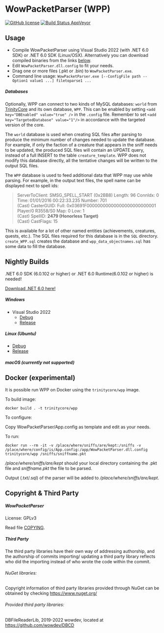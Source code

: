WowPacketParser (WPP)
=====================

[![GitHub license](https://img.shields.io/github/license/TrinityCore/WowPacketParser.svg?style=flat-square)](https://github.com/TrinityCore/WowPacketParser/blob/WowPacketParser/COPYING)
[![Build Status AppVeyor](https://img.shields.io/appveyor/ci/DDuarte/wowpacketparser-191/master.svg?style=flat-square)](https://ci.appveyor.com/project/DDuarte/wowpacketparser-191)

Usage
-----

* Compile WowPacketParser using Visual Studio 2022 (with .NET 6.0 SDK) or .NET 6.0 SDK (Linux/OSX).
  Alternatively you can download compiled binaries from the links [below](#nightly-builds).
* Edit `WowPacketParser.dll.config` to fit your needs.
* Drag one or more files (.pkt or .bin) to `WowPacketParser.exe`.
* Command line usage: `WowPacketParser.exe [--ConfigFile path --Option1 value1 ...] filetoparse1 ...`

##### Databases

Optionally, WPP can connect to two kinds of MySQL databases: `world` from [TrinityCore](https://github.com/TrinityCore/TrinityCore)
and its own database, `WPP`. This can be enabled by setting `<add key="DBEnabled" value="true" />`
in the `.config` file. Remember to set `<add key="TargetedDatabase" value="1"/>` in accordance with the targeted version of the core. 

The `world` database is used when creating SQL files after parsing to produce the minimum number of
changes needed to update the database. For example, if only the faction of a creature that appears
in the sniff needs to be updated, the produced SQL files will contain an UPDATE query, instead of
a full INSERT to the table `creature_template`. WPP does not modify this database directly, all the
tentative changes will be written to the output SQL files.

The `WPP` database is used to feed additional data that WPP may use while parsing. For example, in
the output text files, the spell name can be displayed next to spell ids:

> ServerToClient: SMSG_SPELL_START (0x2BB8) Length: 96 ConnIdx: 0 Time: 01/01/2016 00:22:33.235 Number: 701  
> (Cast) CasterGUID: Full: 0x03691F00000000000000000000000001 Player/0 R3558/S0 Map: 0 Low: 1  
> (Cast) SpellID: **2479 (Honorless Target)**  
> (Cast) CastFlags: 15

This is available for a lot of other named entities (achievements, creatures, quests, etc.). The SQL
files required for this database is in the `SQL` directory. `create_WPP.sql` creates the database
and `wpp_data_objectnames.sql` has some data to fill the database.

Nightly Builds
--------------
.NET 6.0 SDK (6.0.102 or higher) or .NET 6.0 Runtime(6.0.102 or higher) is needed!

[Download .NET 6.0 here!](https://dotnet.microsoft.com/download/dotnet/6.0)

##### Windows
- Visual Studio 2022
  - [Debug](https://ci.appveyor.com/api/projects/DDuarte/wowpacketparser-191/artifacts/WowPacketParser/WPP.zip?job=Image:%20Visual%20Studio%202022;%20Configuration:%20Debug&branch=master)
  - [Release](https://ci.appveyor.com/api/projects/DDuarte/wowpacketparser-191/artifacts/WowPacketParser/WPP.zip?job=Image:%20Visual%20Studio%202022;%20Configuration:%20Release&branch=master)
  
##### Linux (Ubuntu)
  - [Debug](https://ci.appveyor.com/api/projects/DDuarte/wowpacketparser-191/artifacts/WowPacketParser/WPP.zip?job=Image:%20Ubuntu;%20Configuration:%20Debug&branch=master)
  - [Release](https://ci.appveyor.com/api/projects/DDuarte/wowpacketparser-191/artifacts/WowPacketParser/WPP.zip?job=Image:%20Ubuntu;%20Configuration:%20Release&branch=master)
  
##### macOS (currently not supported)
  
Docker (experimental)
---------------------

It is possible run WPP on Docker using the `trinitycore/wpp` image.

To build image:
```
docker build . -t trinitycore/wpp
```

To configure:

Copy WowPacketParser/App.config as template and edit as your needs.


To run:

```
docker run --rm -it -v /place/where/sniffs/are/kept:/sniffs -v /place/where/config/is/App.config:/app/WowPacketParser.dll.config trinitycore/wpp /sniffs/sniffname.pkt
```

*/place/where/sniffs/are/kept* should your local directory containing the .pkt file and *sniffname.pkt* the file to be parsed.

Output (.txt/.sql) of the parser will be added to */place/where/sniffs/are/kept*.


Copyright & Third Party
-----------------------
##### WowPacketParser
License: GPLv3

Read file [COPYING](COPYING).

##### Third Party 

The third party libraries have their own way of addressing authorship, and the authorship of commits importing/ updating
a third party library reflects who did the importing instead of who wrote the code within the commit.


###### NuGet libraries:

Copyright information of third party libraries provided through NuGet can be obtained by checking https://www.nuget.org/


###### Provided third party libraries:

DBFileReaderLib, 2019-2022 wowdev, located at https://github.com/wowdev/DBCD

